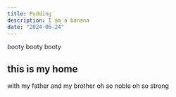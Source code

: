 ```yaml
---
title: Pudding
description: I am a banana
date: "2024-06-24"
---
```


booty booty booty

## this is my home

with my father and my brother oh so noble oh so strong
